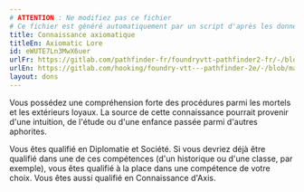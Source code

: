 ```yaml
---
# ATTENTION : Ne modifiez pas ce fichier
# Ce fichier est généré automatiquement par un script d'après les données du module Foundry VTT officiel et de sa traduction
title: Connaissance axiomatique
titleEn: Axiomatic Lore
id: eWUTE7Ln3MwX6uer
urlFr: https://gitlab.com/pathfinder-fr/foundryvtt-pathfinder2-fr/-/blob/master/data/feats/eWUTE7Ln3MwX6uer.htm
urlEn: https://gitlab.com/hooking/foundry-vtt---pathfinder-2e/-/blob/master/packs/data/feats.db/axiomatic-lore.json
layout: dons
---
```

Vous possédez une compréhension forte des procédures parmi les mortels et les extérieurs loyaux. La source de cette connaissance pourrait provenir d'une intuition, de l'étude ou d'une enfance passée parmi d'autres aphorites.

Vous êtes qualifié en Diplomatie et Société. Si vous devriez déjà être qualifié dans une de ces compétences (d'un historique ou d'une classe, par exemple), vous êtes qualifié à la place dans une compétence de votre choix. Vous êtes aussi qualifié en Connaissance d'Axis.
